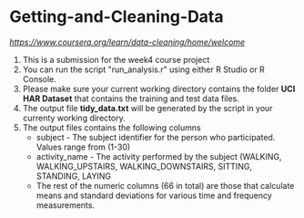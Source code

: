 # Getting-and-Cleaning-Data
*https://www.coursera.org/learn/data-cleaning/home/welcome*

1. This is a submission for the week4 course project
2. You can run the script "run_analysis.r" using either R Studio or R Console.
3. Please make sure your current working directory contains the folder **UCI HAR Dataset**
   that contains the training and test data files.
4. The output file **tidy_data.txt** will be generated by the script in your currenty working directory.
5. The output files contains the following columns
   * subject - The subject identifier for the person who participated. Values range from (1-30)
   * activity_name - The activity performed by the subject (WALKING, WALKING_UPSTAIRS, WALKING_DOWNSTAIRS,
                     SITTING, STANDING, LAYING
   * The rest of the numeric columns (66 in total) are those that calculate means and standard deviations for various time and
    frequency measurements.
